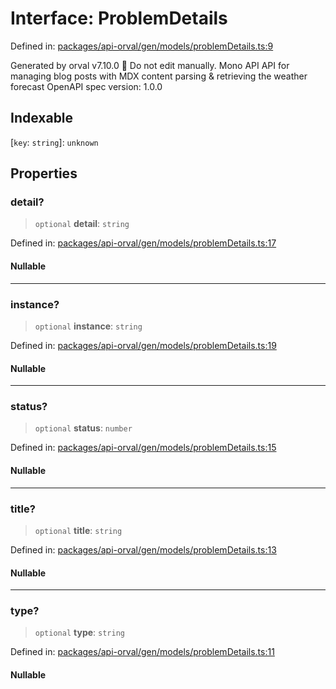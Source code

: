 # Interface: ProblemDetails

Defined in: [packages/api-orval/gen/models/problemDetails.ts:9](https://github.com/the-inconvenience-store/mono-example/blob/d567288f2dff3ffa4a2fdf7eb46acac0b7cd0929/packages/api-orval/gen/models/problemDetails.ts#L9)

Generated by orval v7.10.0 🍺
Do not edit manually.
Mono API
API for managing blog posts with MDX content parsing & retrieving the weather forecast
OpenAPI spec version: 1.0.0

## Indexable

\[`key`: `string`\]: `unknown`

## Properties

### detail?

> `optional` **detail**: `string`

Defined in: [packages/api-orval/gen/models/problemDetails.ts:17](https://github.com/the-inconvenience-store/mono-example/blob/d567288f2dff3ffa4a2fdf7eb46acac0b7cd0929/packages/api-orval/gen/models/problemDetails.ts#L17)

#### Nullable

***

### instance?

> `optional` **instance**: `string`

Defined in: [packages/api-orval/gen/models/problemDetails.ts:19](https://github.com/the-inconvenience-store/mono-example/blob/d567288f2dff3ffa4a2fdf7eb46acac0b7cd0929/packages/api-orval/gen/models/problemDetails.ts#L19)

#### Nullable

***

### status?

> `optional` **status**: `number`

Defined in: [packages/api-orval/gen/models/problemDetails.ts:15](https://github.com/the-inconvenience-store/mono-example/blob/d567288f2dff3ffa4a2fdf7eb46acac0b7cd0929/packages/api-orval/gen/models/problemDetails.ts#L15)

#### Nullable

***

### title?

> `optional` **title**: `string`

Defined in: [packages/api-orval/gen/models/problemDetails.ts:13](https://github.com/the-inconvenience-store/mono-example/blob/d567288f2dff3ffa4a2fdf7eb46acac0b7cd0929/packages/api-orval/gen/models/problemDetails.ts#L13)

#### Nullable

***

### type?

> `optional` **type**: `string`

Defined in: [packages/api-orval/gen/models/problemDetails.ts:11](https://github.com/the-inconvenience-store/mono-example/blob/d567288f2dff3ffa4a2fdf7eb46acac0b7cd0929/packages/api-orval/gen/models/problemDetails.ts#L11)

#### Nullable
